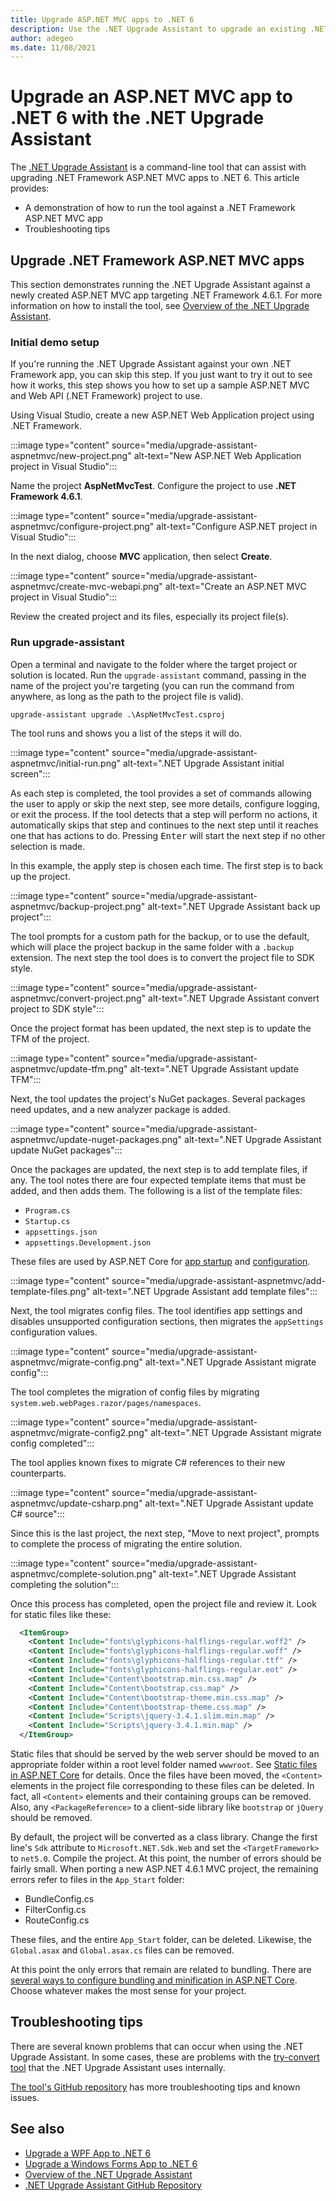 ```yaml
---
title: Upgrade ASP.NET MVC apps to .NET 6
description: Use the .NET Upgrade Assistant to upgrade an existing .NET Framework ASP.NET MVC app to .NET 6. The .NET Upgrade Assistant is a CLI tool that helps migrate an app from .NET Framework to .NET 6.
author: adegeo
ms.date: 11/08/2021
---
```

# Upgrade an ASP.NET MVC app to .NET 6 with the .NET Upgrade Assistant

The [.NET Upgrade Assistant](upgrade-assistant-overview.md) is a command-line tool that can assist with upgrading .NET Framework ASP.NET MVC apps to .NET 6. This article provides:

- A demonstration of how to run the tool against a .NET Framework ASP.NET MVC app
- Troubleshooting tips

## Upgrade .NET Framework ASP.NET MVC apps

This section demonstrates running the .NET Upgrade Assistant against a newly created ASP.NET MVC app targeting .NET Framework 4.6.1. For more information on how to install the tool, see [Overview of the .NET Upgrade Assistant](upgrade-assistant-overview.md).

### Initial demo setup

If you're running the .NET Upgrade Assistant against your own .NET Framework app, you can skip this step. If you just want to try it out to see how it works, this step shows you how to set up a sample ASP.NET MVC and Web API (.NET Framework) project to use.

Using Visual Studio, create a new ASP.NET Web Application project using .NET Framework.

:::image type="content" source="media/upgrade-assistant-aspnetmvc/new-project.png" alt-text="New ASP.NET Web Application project in Visual Studio":::

Name the project **AspNetMvcTest**. Configure the project to use **.NET Framework 4.6.1**.

:::image type="content" source="media/upgrade-assistant-aspnetmvc/configure-project.png" alt-text="Configure ASP.NET project in Visual Studio":::

In the next dialog, choose **MVC** application, then select **Create**.

:::image type="content" source="media/upgrade-assistant-aspnetmvc/create-mvc-webapi.png" alt-text="Create an ASP.NET MVC project in Visual Studio":::

Review the created project and its files, especially its project file(s).

### Run upgrade-assistant

Open a terminal and navigate to the folder where the target project or solution is located. Run the `upgrade-assistant` command, passing in the name of the project you're targeting (you can run the command from anywhere, as long as the path to the project file is valid).

```console
upgrade-assistant upgrade .\AspNetMvcTest.csproj
```

The tool runs and shows you a list of the steps it will do.

:::image type="content" source="media/upgrade-assistant-aspnetmvc/initial-run.png" alt-text=".NET Upgrade Assistant initial screen":::

As each step is completed, the tool provides a set of commands allowing the user to apply or skip the next step, see more details, configure logging, or exit the process. If the tool detects that a step will perform no actions, it automatically skips that step and continues to the next step until it reaches one that has actions to do. Pressing <kbd>Enter</kbd> will start the next step if no other selection is made.

In this example, the apply step is chosen each time. The first step is to back up the project.

:::image type="content" source="media/upgrade-assistant-aspnetmvc/backup-project.png" alt-text=".NET Upgrade Assistant back up project":::

The tool prompts for a custom path for the backup, or to use the default, which will place the project backup in the same folder with a `.backup` extension. The next step the tool does is to convert the project file to SDK style.

:::image type="content" source="media/upgrade-assistant-aspnetmvc/convert-project.png" alt-text=".NET Upgrade Assistant convert project to SDK style":::

Once the project format has been updated, the next step is to update the TFM of the project.

:::image type="content" source="media/upgrade-assistant-aspnetmvc/update-tfm.png" alt-text=".NET Upgrade Assistant update TFM":::

Next, the tool updates the project's NuGet packages. Several packages need updates, and a new analyzer package is added.

:::image type="content" source="media/upgrade-assistant-aspnetmvc/update-nuget-packages.png" alt-text=".NET Upgrade Assistant update NuGet packages":::

Once the packages are updated, the next step is to add template files, if any. The tool notes there are four expected template items that must be added, and then adds them. The following is a list of the template files:

- `Program.cs`
- `Startup.cs`
- `appsettings.json`
- `appsettings.Development.json`

These files are used by ASP.NET Core for [app startup](/aspnet/core/fundamentals/startup) and [configuration](/aspnet/core/fundamentals/configuration).

:::image type="content" source="media/upgrade-assistant-aspnetmvc/add-template-files.png" alt-text=".NET Upgrade Assistant add template files":::

Next, the tool migrates config files. The tool identifies app settings and disables unsupported configuration sections, then migrates the `appSettings` configuration values.

:::image type="content" source="media/upgrade-assistant-aspnetmvc/migrate-config.png" alt-text=".NET Upgrade Assistant migrate config":::

The tool completes the migration of config files by migrating `system.web.webPages.razor/pages/namespaces`.

:::image type="content" source="media/upgrade-assistant-aspnetmvc/migrate-config2.png" alt-text=".NET Upgrade Assistant migrate config completed":::

The tool applies known fixes to migrate C# references to their new counterparts.

:::image type="content" source="media/upgrade-assistant-aspnetmvc/update-csharp.png" alt-text=".NET Upgrade Assistant update C# source":::

Since this is the last project, the next step, "Move to next project", prompts to complete the process of migrating the entire solution.

:::image type="content" source="media/upgrade-assistant-aspnetmvc/complete-solution.png" alt-text=".NET Upgrade Assistant completing the solution":::

Once this process has completed, open the project file and review it. Look for static files like these:

```xml
  <ItemGroup>
    <Content Include="fonts\glyphicons-halflings-regular.woff2" />
    <Content Include="fonts\glyphicons-halflings-regular.woff" />
    <Content Include="fonts\glyphicons-halflings-regular.ttf" />
    <Content Include="fonts\glyphicons-halflings-regular.eot" />
    <Content Include="Content\bootstrap.min.css.map" />
    <Content Include="Content\bootstrap.css.map" />
    <Content Include="Content\bootstrap-theme.min.css.map" />
    <Content Include="Content\bootstrap-theme.css.map" />
    <Content Include="Scripts\jquery-3.4.1.slim.min.map" />
    <Content Include="Scripts\jquery-3.4.1.min.map" />
  </ItemGroup>
```

Static files that should be served by the web server should be moved to an appropriate folder within a root level folder named `wwwroot`. See [Static files in ASP.NET Core](/aspnet/core/fundamentals/static-files?view=aspnetcore-5.0&preserve-view=true) for details. Once the files have been moved, the `<Content>` elements in the project file corresponding to these files can be deleted. In fact, all `<Content>` elements and their containing groups can be removed. Also, any `<PackageReference>` to a client-side library like `bootstrap` or `jQuery` should be removed.

By default, the project will be converted as a class library. Change the first line's `Sdk` attribute to `Microsoft.NET.Sdk.Web` and set the `<TargetFramework>` to `net5.0`. Compile the project. At this point, the number of errors should be fairly small. When porting a new ASP.NET 4.6.1 MVC project, the remaining errors refer to files in the `App_Start` folder:

- BundleConfig.cs
- FilterConfig.cs
- RouteConfig.cs

These files, and the entire `App_Start` folder, can be deleted. Likewise, the `Global.asax` and `Global.asax.cs` files can be removed.

At this point the only errors that remain are related to bundling. There are [several ways to configure bundling and minification in ASP.NET Core](/aspnet/core/migration/mvc?view=aspnetcore-5.0&preserve-view=true#configure-bundling-and-minification). Choose whatever makes the most sense for your project.

## Troubleshooting tips

There are several known problems that can occur when using the .NET Upgrade Assistant. In some cases, these are problems with the [try-convert tool](https://github.com/dotnet/try-convert) that the .NET Upgrade Assistant uses internally.

[The tool's GitHub repository](https://github.com/dotnet/upgrade-assistant#troubleshooting-common-issues) has more troubleshooting tips and known issues.

## See also

- [Upgrade a WPF App to .NET 6](upgrade-assistant-wpf-framework.md)
- [Upgrade a Windows Forms App to .NET 6](upgrade-assistant-winforms-framework.md)
- [Overview of the .NET Upgrade Assistant](upgrade-assistant-overview.md)
- [.NET Upgrade Assistant GitHub Repository](https://github.com/dotnet/upgrade-assistant)
